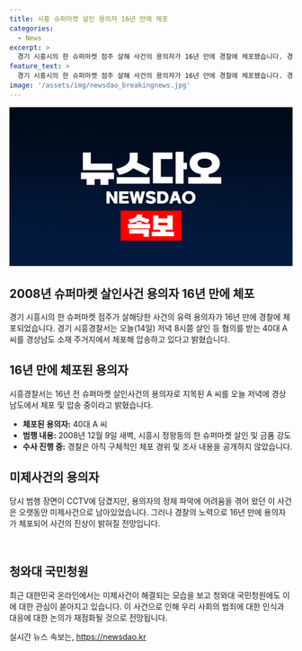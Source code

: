 ```yaml
---
title: 시흥 슈퍼마켓 살인 용의자 16년 만에 체포
categories:
  - News
excerpt: >
  경기 시흥시의 한 슈퍼마켓 점주 살해 사건의 용의자가 16년 만에 경찰에 체포됐습니다. 경찰은 40대 A씨를 경상남도 소재 주거지에서 체포해 압송 중이며, A씨는 2008년 12월에 발생한 살해 혐의를 받고 있습니다. 치안 CCTV에 담긴 범행 장면으로 장기 미제사건으로 남았던 이 사건이 새로운 전개를 보이고 있습니다.
feature_text: >
  경기 시흥시의 한 슈퍼마켓 점주 살해 사건의 용의자가 16년 만에 경찰에 체포됐습니다. 경찰은 40대 A씨를 경상남도 소재 주거지에서 체포해 압송 중이며, A씨는 2008년 12월에 발생한 살해 혐의를 받고 있습니다. 치안 CCTV에 담긴 범행 장면으로 장기 미제사건으로 남았던 이 사건이 새로운 전개를 보이고 있습니다.
image: '/assets/img/newsdao_breakingnews.jpg'
---
```


<p><img src="/assets/img/newsdao_breakingnews.jpg" alt="flaretime 속보" /></p>

<h2>2008년 슈퍼마켓 살인사건 용의자 16년 만에 체포</h2>

<p data-ke-size="size16">경기 시흥시의 한 슈퍼마켓 점주가 살해당한 사건의 유력 용의자가 16년 만에 경찰에 체포되었습니다. 경기 시흥경찰서는 오늘(14일) 저녁 8시쯤 살인 등 혐의를 받는 40대 A 씨를 경상남도 소재 주거지에서 체포해 압송하고 있다고 밝혔습니다.</p>

<h2>16년 만에 체포된 용의자</h2>

<p data-ke-size="size16">시흥경찰서는 16년 전 슈퍼마켓 살인사건의 용의자로 지목된 A 씨를 오늘 저녁에 경상남도에서 체포 및 압송 중이라고 밝혔습니다.</p>

<ul>
  <li><b>체포된 용의자:</b> 40대 A 씨</li>
  <li><b>범행 내용:</b> 2008년 12월 9일 새벽, 시흥시 정왕동의 한 슈퍼마켓 살인 및 금품 강도</li>
  <li><b>수사 진행 중:</b> 경찰은 아직 구체적인 체포 경위 및 조사 내용을 공개하지 않았습니다.</li>
</ul>

<h2>미제사건의 용의자</h2>

<p data-ke-size="size16">당시 범행 장면이 CCTV에 담겼지만, 용의자의 정체 파악에 어려움을 겪어 왔던 이 사건은 오랫동안 미제사건으로 남아있었습니다. 그러나 경찰의 노력으로 16년 만에 용의자가 체포되어 사건의 진상이 밝혀질 전망입니다.</p>

<p data-ke-size="size16">&nbsp;</p>

<h2>청와대 국민청원</h2>

<p data-ke-size="size16">최근 대한민국 온라인에서는 미제사건이 해결되는 모습을 보고 청와대 국민청원에도 이에 대한 관심이 쏟아지고 있습니다. 이 사건으로 인해 우리 사회의 범죄에 대한 인식과 대응에 대한 논의가 재점화될 것으로 전망됩니다.</p>
실시간 뉴스 속보는, <a href="https://newsdao.kr" rel="dofollow">https://newsdao.kr</a>


